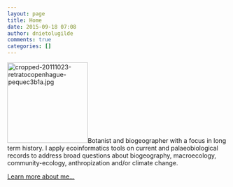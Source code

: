 ```yaml
---
layout: page
title: Home
date: 2015-09-18 07:08
author: dnietolugilde
comments: true
categories: []
---
```

<img class="  wp-image-441 alignleft" src="https://dnietolugilde.files.wordpress.com/2015/09/cropped-20111023-retratocopenhague-pequec3b1a.jpg?w=150" alt="cropped-20111023-retratocopenhague-pequec3b1a.jpg" width="184" height="184" />Botanist and biogeographer with a focus in long term history. I apply ecoinformatics tools on current and palaeobiological records to address broad questions about biogeography, macroecology, community-ecology, anthropization and/or climate change.

<a class="button minimal" href="https://dnietolugilde.wordpress.com/about/">Learn more about me...</a>
